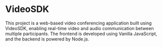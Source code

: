# VideoSDK
This project is a web-based video conferencing application built using VideoSDK, enabling real-time video and audio communication between multiple participants. The frontend is developed using Vanilla JavaScript, and the backend is powered by Node.js.
